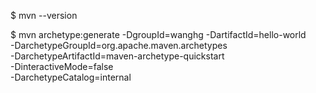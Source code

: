 
$ mvn --version

$ mvn archetype:generate -DgroupId=wanghg -DartifactId=hello-world \
    -DarchetypeGroupId=org.apache.maven.archetypes \
    -DarchetypeArtifactId=maven-archetype-quickstart \
    -DinteractiveMode=false \
    -DarchetypeCatalog=internal

